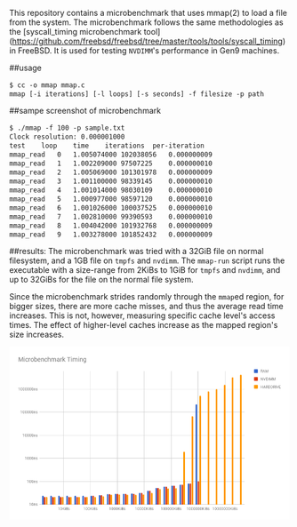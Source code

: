 This repository contains a microbenchmark that uses mmap(2) to load a
file from the system. The microbenchmark follows the same methodologies
as the [syscall\_timing microbenchmark tool] (https://github.com/freebsd/freebsd/tree/master/tools/tools/syscall_timing) in FreeBSD.
It is used for testing `NVDIMM`'s performance in Gen9 machines.

##usage
```
$ cc -o mmap mmap.c
mmap [-i iterations] [-l loops] [-s seconds] -f filesize -p path
```

##sampe screenshot of microbenchmark
```
$ ./mmap -f 100 -p sample.txt
Clock resolution: 0.000001000
test	loop	time	iterations	per-iteration
mmap_read	0	1.005074000	102038056	0.000000009
mmap_read	1	1.002209000	97507225	0.000000010
mmap_read	2	1.005069000	101301978	0.000000009
mmap_read	3	1.001100000	98339145	0.000000010
mmap_read	4	1.001014000	98030109	0.000000010
mmap_read	5	1.000977000	98597120	0.000000010
mmap_read	6	1.001026000	100037525	0.000000010
mmap_read	7	1.002810000	99390593	0.000000010
mmap_read	8	1.004042000	101932768	0.000000009
mmap_read	9	1.003278000	101852432	0.000000009
```

##results:
The microbenchmark was tried with a 32GiB file on normal filesystem,
and a 1GB file on `tmpfs` and `nvdimm`. The `mmap-run` script runs 
the executable with a size-range from 2KiBs to 1GiB for `tmpfs` and 
`nvdimm`, and up to 32GiBs for the file on the normal file system.

Since the microbenchmark strides randomly through the `mmap`ed region,
for bigger sizes, there are more cache misses, and thus the average 
read time increases. This is not, however, measuring specific cache 
level's access times. The effect of higher-level caches increase as the 
mapped region's size increases.

![alt text](/gen9-data/chart.png)


